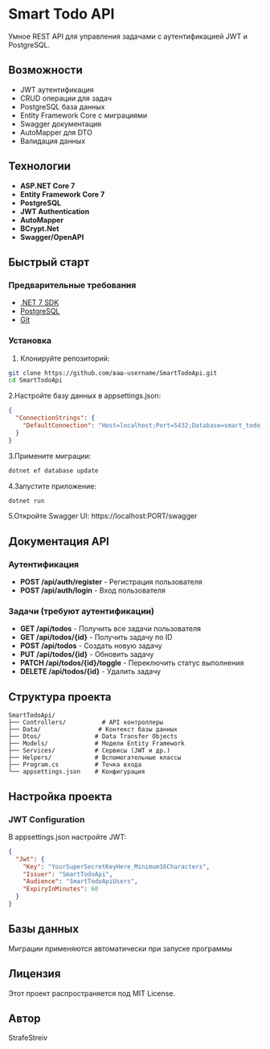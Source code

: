 ﻿#  Smart Todo API

Умное REST API для управления задачами с аутентификацией JWT и PostgreSQL.

##  Возможности

- JWT аутентификация
- CRUD операции для задач
- PostgreSQL база данных
- Entity Framework Core с миграциями
- Swagger документация
- AutoMapper для DTO
- Валидация данных

##  Технологии

- **ASP.NET Core 7**
- **Entity Framework Core 7**
- **PostgreSQL**
- **JWT Authentication**
- **AutoMapper**
- **BCrypt.Net**
- **Swagger/OpenAPI**

##  Быстрый старт

### Предварительные требования

- [.NET 7 SDK](https://dotnet.microsoft.com/download/dotnet/7.0)
- [PostgreSQL](https://www.postgresql.org/download/)
- [Git](https://git-scm.com/)

### Установка

1. Клонируйте репозиторий:
```bash
git clone https://github.com/ваш-username/SmartTodoApi.git
cd SmartTodoApi
```

2.Настройте базу данных в appsettings.json:
```json
{
  "ConnectionStrings": {
    "DefaultConnection": "Host=localhost;Port=5432;Database=smart_todo_db;Username=postgres;Password=your_password"
  }
}
```

3.Примените миграции:
```bash
dotnet ef database update
```

4.Запустите приложение:
```bash
dotnet run
```
5.Откройте Swagger UI: https://localhost:PORT/swagger

## Документация API

### Аутентификация
- **POST /api/auth/register** - Регистрация пользователя
- **POST /api/auth/login** - Вход пользователя

### Задачи (требуют аутентификации)
- **GET /api/todos** - Получить все задачи пользователя
- **GET /api/todos/{id}** - Получить задачу по ID
- **POST /api/todos** - Создать новую задачу
- **PUT /api/todos/{id}** - Обновить задачу
- **PATCH /api/todos/{id}/toggle** - Переключить статус выполнения
- **DELETE /api/todos/{id}** - Удалить задачу

## Структура проекта 

```text
SmartTodoApi/
├── Controllers/          # API контроллеры
├── Data/                # Контекст базы данных
├── Dtos/               # Data Transfer Objects
├── Models/             # Модели Entity Framework
├── Services/           # Сервисы (JWT и др.)
├── Helpers/            # Вспомогательные классы
├── Program.cs          # Точка входа
└── appsettings.json    # Конфигурация
```
## Настройка проекта
### JWT Configuration

В appsettings.json настройте JWT:
```json
{
  "Jwt": {
    "Key": "YourSuperSecretKeyHere_Minimum16Characters",
    "Issuer": "SmartTodoApi",
    "Audience": "SmartTodoApiUsers",
    "ExpiryInMinutes": 60
  }
}
```

## Базы данных
Миграции применяются автоматически при запуске программы

## Лицензия
Этот проект распространяется под MIT License.

## Автор
StrafeStreiv